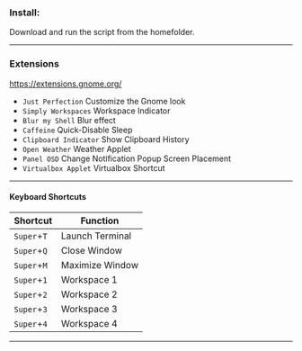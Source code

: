 ### Install: 
Download and run the script from the homefolder.
___

### Extensions
https://extensions.gnome.org/
- ``Just Perfection`` Customize the Gnome look
- ``Simply Workspaces`` Workspace Indicator
- ``Blur my Shell`` Blur effect
- ``Caffeine`` Quick-Disable Sleep
- ``Clipboard Indicator`` Show Clipboard History
- ``Open Weather`` Weather Applet
- ``Panel OSD`` Change Notification Popup Screen Placement
- ``Virtualbox Applet`` Virtualbox Shortcut
___

#### Keyboard Shortcuts
| Shortcut | Function |
|----------|----------|
|``Super``+``T`` | Launch Terminal |
|``Super``+``Q`` | Close Window |
|``Super``+``M`` | Maximize Window |
|``Super``+``1`` | Workspace 1 |
|``Super``+``2`` | Workspace 2 |
|``Super``+``3`` | Workspace 3 |
|``Super``+``4`` | Workspace 4 |
___
